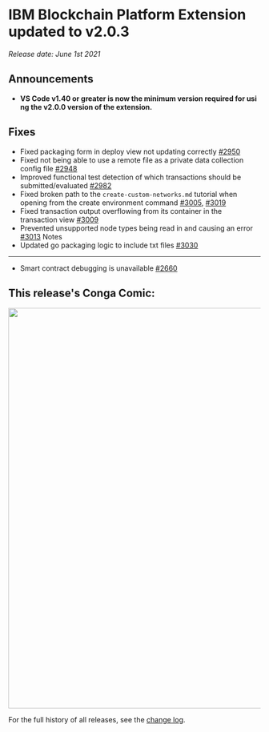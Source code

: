 # IBM Blockchain Platform Extension updated to v2.0.3
_Release date: June 1st 2021_

Announcements
---

* **VS Code v1.40 or greater is now the minimum version required for using the v2.0.0 version of the extension.**

Fixes
---
* Fixed packaging form in deploy view not updating correctly [#2950](https://github.com/IBM-Blockchain/blockchain-vscode-extension/issues/2950)
* Fixed not being able to use a remote file as a private data collection config file [#2948](https://github.com/IBM-Blockchain/blockchain-vscode-extension/issues/2948)
* Improved functional test detection of which transactions should be submitted/evaluated [#2982](https://github.com/IBM-Blockchain/blockchain-vscode-extension/issues/2982)
* Fixed broken path to the `create-custom-networks.md` tutorial when opening from the create environment command [#3005](https://github.com/IBM-Blockchain/blockchain-vscode-extension/issues/3005), [#3019](https://github.com/IBM-Blockchain/blockchain-vscode-extension/issues/3019)
* Fixed transaction output overflowing from its container in the transaction view [#3009](https://github.com/IBM-Blockchain/blockchain-vscode-extension/issues/3009)
* Prevented unsupported node types being read in and causing an error [#3013](https://github.com/IBM-Blockchain/blockchain-vscode-extension/issues/3013)
Notes
* Updated go packaging logic to include txt files [#3030](https://github.com/IBM-Blockchain/blockchain-vscode-extension/issues/3030)
---
* Smart contract debugging is unavailable [#2660](https://github.com/IBM-Blockchain/blockchain-vscode-extension/issues/2660)

This release's Conga Comic:	
---	
<img src="https://congacomic.github.io/assets/img/blockheight-86.jpg" width="800">	

For the full history of all releases, see the [change log](https://marketplace.visualstudio.com/items/IBMBlockchain.ibm-blockchain-platform/changelog).
